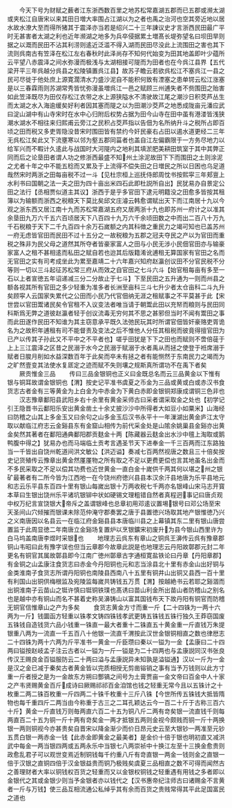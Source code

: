 <!-- { "loadSidebar": true } -->
　　今天下号为财赋之薮者江东浙西数百里之地苏松常嘉湖五郡而已五郡或濒太湖或夹松江自唐宋以来其田日増大率围占江湖以为之者也禹之治河也空其旁近地以居水故水潦大至而得所猪其于震泽亦当若是绍兴二十三年諌议史才言浙西民田最广平时无甚害者太湖之利也近年濒湖之地多为兵卒侵据累土増髙长堤弥望名曰坝田旱则据之以溉而民田不沾其利涝则逺近泛滥不得入湖而民田尽没此上流围田之害也其下流则呉南古有笠泽在松江左右春秋时此泽尚存不知何代始变为田其地盖即叶少蕴所云平望八赤震泽之间水弥漫而极浅与太湖相接可隄而为田者也在今呉江县界【五代梁开平三年呉越分呉县之松陵镇置呉江县】故苏子瞻云若欲呉松江不塞呉江一县之民可尽徙于他处庶上源寛濶清水力盛沙泥自不能积何致有湮塞之患单锷云松江涨塞是以三春霖雨则苏湖常秀皆忧弥漫虽増呉江一邑之赋顾三州逋失者不赀围田之贻害如此笠泽既尽为田仅存松江衣带之水上源狭隘水不清驶故江尾之潮沙日积茭芦丛生而太湖之水入海逾缓矣好利者因其塞而隄之以为田潮沙茭芦之地悉成陇亩元潘应武曰淀山湖中有山寺宋时在水中心归附后权势占据为田今山寺在田中虽有港溇皆浅狭潮水湖水不相往来归熙甫云旁江之民积占茭芦指以告佃为名所纳升斗之税所占即百顷之田而税又多吏胥隐没昔宋时围田皆有禁约今奸民豪右占田以遏水道更经二三年无呉松江矣此又下流壅寒以邻为壑五郡同菑者也盖自江左偏霸限于一方务尽地力以给军兴而不睱计久逺此与战国时大河隄内之地利其填淤肥美耕田筑室于其中其弊正同而后之论垦田者谓人功之修浙西最盛不知州土涂泥故田下下而围田之土则涂泥之尤者十年之中不能五稔而又累及于上流得不偿失田之日増民之所以日困也乌足道哉然宋时两浙之田每亩税不过一斗【见杜宗桓上巡抚侍郎周忱书按熙寜三年郏亶上水利书曰国朝之法一夫之田为四十亩出米四石此即杜説所自出】民犹易办自景定公田之法行【丞相贾似道主其议】浙西于是乎多官田下逮元明籍没之田愈多皆按其租簿以为输额而浙西之税粮天下莫比矣邱文庄濬云韩愈谓赋出天下而江南居十九以今观之浙东西又居江南十九而苏松常嘉湖五府又居两浙十九也即苏州一府计之以准其余垦田九万六千五六百顷居天下八百四十九万六千余顷田数之中而出二百八十万九千石税粮于天下二千九百四十余万石嵗额之内其科徴之重民力之竭可知也已盖苏州一府无虑皆官田而民田不过十五分之一故税粮为五郡之冠夫夺民之产以为官田而重税之殊非为民父母之道然其所夺者皆豪家富人之田与小民无涉小民佃官田亦与输豪家富人之租不甚相逺而私田之赋自若也迨其后版籍淆讹逋租无算国家有官田之名而无官田之实有司考成坐此为累至嘉靖二十六年嘉兴知府赵瀛创议田不分官民税不分等则一切以三斗起征苏松常三府从而效之自官田之七斗六斗【始官租每亩有多至一石以上者宣徳五年诏递减三分二分故止于七斗】下至民田之五升通为一则而州县之额各视其所有官田之多少轻重为准多者长洲至亩科三斗七升少者太仓亩科二斗九升矣顾寜人云国家失累代之公田而小民乃代官佃纳无涯之租赋事之不平莫甚于此【宋世尝以官田鬻诸民矣令官租不入议变法者唯当请于朝鬻此田以充帑而粮则与民田同科斯爲无弊之道彼赵瀛者轻于创议流毒无穷何其不思之甚邪但当时不闻有鬻田之事而此田遂作民田不知谁为其主窃意承平既久法弛民玩其时所谓官佃皆奸豪赂吏胥诡名为之故积年逋租有司不能督责及变法之后不惟他人分任其租税而彼竟得擅官田为已产以传其子孙此又不平中之不平者也】嗟乎田犹是下下之田也而赋则不啻倍蓰于上上三江震泽之区昔之民溺于水今之民溺于赋溺于水者禹从而拯之使登于袵席溺于赋者日脧月削如水益深数百年于此矣而卒未有拯之者有能恻然于东南民力之竭而为之旷然壹变其法使水复厎定之迹而赋不失则壤之规斯真所谓功不在禹下者矣
　　厥贡惟金三品
　　传曰三品金银铜也正义曰金既总名而云三品黄金以下惟有银与铜耳故谓金银铜也【渭】按史记平准书虞夏之币金为三品或黄或白或赤汉书食货志古者金有三等黄金为上白金为中赤金为下黄白赤即金银铜郑康成谓铜三色非也
　　汉志豫章鄱阳县武阳乡右十余里有黄金采师古曰采者谓采取金之处也【初学记引王隐晋书云鄱阳乐安出黄金凿土十余丈披沙沙中所得者大如豆小如粟米】山海经曰防稽之山其上多金玉又曰余句之山多金玉后汉书永平十一年漅湖出黄金庐江太守取以献临江府志云金谿县东有金窟山相传为前代采金处是山隂余姚巢县金谿亦出黄金矣然其著者在鄱阳通典鄱阳郡贡麸金十两【陈藏器云麸金出水沙中氊上淘取或鹅鸭腹中得之】犹易办也而马端临土贡考言遇圣节天下进奉金一千三百两而江东路独当一千皆出自饶州乾道间洪文敏公【洪迈谥】奏减七百两然视唐之数且三十倍矣按史记货殖传云豫章出黄金然厪厪物之所有取之不足以更费更偿也言其地虽名出金而不多民采取之不足以偿其功费也近世黄金一直白金十嵗供千两其何以堪之州之银矿最著者有二所今皆为江西地一在今饶州府徳兴县县本汉余汗县地唐为乐平县地元和志云乐平县东百四十里有银山每嵗出银十万两收税七千两亦名银峰山宋马志开寳本草曰生银出饶州乐平诸坑银铆中状如硬锡文理粗错自然者真程迥事记曰唐贞观中权万纪言宣饶银大帝斥之盖谓银峰也总章初用邓逺议置埸银号曰邓公场至宋天圣间山穴倾摧而银课未除范仲淹守郡奏罢之唐于县置徳兴场取其地产银惟徳乃兴之义南唐因以名县云一在临江府金谿县县本唐临川县之上幕镇其东二里有银山唐尝置监于此周显徳二年南唐立金谿场复置炉以烹银鑛宋初废升为县今银山西里许为白马坞盖南唐李煜时采银也
　　地理志云呉东有章山之铜呉王濞传云呉有豫章郡铜山韦昭曰此有豫字误也但当云章郡今故章此説是也地理志云丹阳故鄣郡元封二年更名有铜官其属故鄣县即今江南广徳州鄣章古字通桓寛盐铁论曰丹章【丹阳章郡】有金铜之山孟康注食货志曰赤金今丹阳铜也元和志当涂县北十里有赤金山出好铜与金类淮南子食货志所谓丹阳铜也南陵县西南八十五里有铜井山出铜又县西一百十里有利国山出铜供梅根监及宛陵监每嵗共铸钱五万贯【渭】按越絶书云若耶之谿涸而出铜淮南子云苗山之铤许慎曰铤铜铁璞也髙诱曰苗山利金所出苗山者防稽山之别名也是越中亦有铜山而名不甚着史称吴濞铸山以富其国钱布天下故丹阳有铜官而防稽无铜官信惟章山之产为多矣
　　食货志黄金方寸而重一斤【二十四铢为一两十六两为一斤】钱圜函方轻重以铢孝文铸四铢钱孝武更铸五铢钱五铢行独久王莽窃国废五铢钱自造钱货六品小钱重一铢直一最大者重十二铢直五十黄金重一斤直钱万朱提银重八两为一流直一千五百八十他银一流直千渭按此汉世金银铜相直之数也律厯志二十四铢为两十六两为斤平准书一黄金一斤臣瓒曰秦以一镒为一金【孟康曰二十四两曰镒按赵岐孟子注云古者以一镒为一斤一镒是为二十四两也与孟康説同汉书张良传汉王赐良金百镒服防云二十两曰溢与孟康説异未知孰是溢镒通】汉以一斤为一金是汉之金已减于秦矣古者黄金皆以完质相授无剪凿镕销之事有当予万钱则以此方寸重一斤者授之是为一金故东方朔曰酆镐之间号为土膏贾亩一金文帝曰百金中人十家之产韦贤赐黄金百斤成诗曰厥赐祁祁百金洎馆也钱之轻重无常今且以五铢计之十枚重二两二铢百枚重一斤四两二十铢千枚重十三斤八铢【今世所传五铢钱大抵皆隋物也每千重四斤二两当由今称重于古三之二耳孔颖达云今一百二十斤于古称三百六十斤】黄金一斤直钱万则毎两直六百二十五为铜八斤二两有竒矣银一流直钱千则每两直百二十五为铜一斤十两有竒矣金一两才抵银五两则金视今颇贱而铜一斤十两换银一两则铜视今亦甚贵矣自晋宋以降金渐少而价日昂元史云至大银钞一两准至元钞五贯白银一两赤金一钱【此赤金即黄金之最美者】是金价十倍于银也明初直又减洪武中每金一两当银四两或五两永乐中当银七八两崇祯中十换江左至十三换金愈贵则政愈乱君子可以观世变焉近制铜钱每千约重八斤有竒直银一两金一钱则金之直银一倍于汉银之直铜四倍于汉金银益贵而铜乃极贱矣虞夏三品相直之数不可得而闻然古之善理财者大率以铜钱权百货之轻重而又以金银权铜钱之轻重遇有用钱之多者即以金银代之其或金银少则当予金银者亦以钱代之【汉书惠帝纪注师古曰诸赐金不言黄者一斤与万钱】使三品互相流通公私绰乎其有余而百货之贵贱常得其平此足国富民之道也
